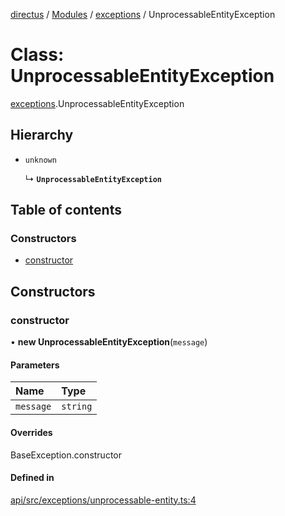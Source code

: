 [directus](../README.md) / [Modules](../modules.md) / [exceptions](../modules/exceptions.md) / UnprocessableEntityException

# Class: UnprocessableEntityException

[exceptions](../modules/exceptions.md).UnprocessableEntityException

## Hierarchy

- `unknown`

  ↳ **`UnprocessableEntityException`**

## Table of contents

### Constructors

- [constructor](exceptions.UnprocessableEntityException.md#constructor)

## Constructors

### constructor

• **new UnprocessableEntityException**(`message`)

#### Parameters

| Name | Type |
| :------ | :------ |
| `message` | `string` |

#### Overrides

BaseException.constructor

#### Defined in

[api/src/exceptions/unprocessable-entity.ts:4](https://github.com/directus/directus/blob/9368dbd0c/api/src/exceptions/unprocessable-entity.ts#L4)
